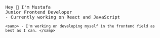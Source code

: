 <div align="left"> 
    <samp>Hey 👋 I'm Mustafa</samp> <br/>
    <samp> Junior Frontend Developer </samp> <br/>
    <samp> - Currently working on React and JavaScript </samp> <br>

    <samp> - I'm working on developing myself in the frontend field as best as I can. </samp>
 <div> 
<br>
